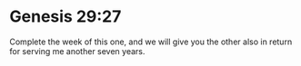 # Genesis 29:27

Complete the week of this one, and we will give you the other also in return for serving me another seven years.
